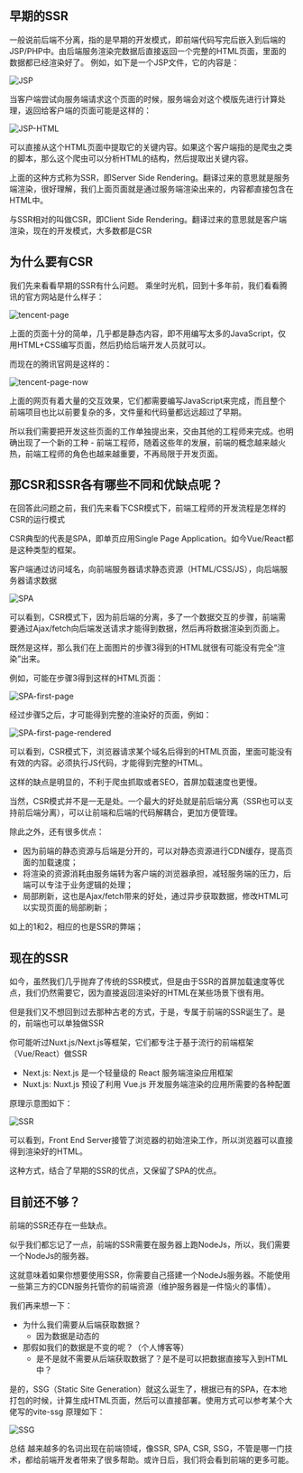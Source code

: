 ## **早期的SSR**
一般说前后端不分离，指的是早期的开发模式，即前端代码写完后嵌入到后端的JSP/PHP中。由后端服务渲染完数据后直接返回一个完整的HTML页面，里面的数据都已经渲染好了。
例如，如下是一个JSP文件，它的内容是：

![JSP](https://github.com/xiaoyuge/Tech-Notes/blob/main/%E5%89%8D%E7%AB%AF/resources/JSP.png)

当客户端尝试向服务端请求这个页面的时候，服务端会对这个模版先进行计算处理，返回给客户端的页面可能是这样的：

![JSP-HTML](https://github.com/xiaoyuge/Tech-Notes/blob/main/%E5%89%8D%E7%AB%AF/resources/JSP-HTML.png)

可以直接从这个HTML页面中提取它的关键内容。如果这个客户端指的是爬虫之类的脚本，那么这个爬虫可以分析HTML的结构，然后提取出关键内容。

上面的这种方式称为SSR，即Server Side Rendering。翻译过来的意思就是服务端渲染，很好理解，我们上面页面就是通过服务端渲染出来的，内容都直接包含在HTML中。

与SSR相对的叫做CSR，即Client Side Rendering。翻译过来的意思就是客户端渲染，现在的开发模式，大多数都是CSR

## **为什么要有CSR**
我们先来看看早期的SSR有什么问题。
乘坐时光机，回到十多年前，我们看看腾讯的官方网站是什么样子：

![tencent-page](https://github.com/xiaoyuge/Tech-Notes/blob/main/%E5%89%8D%E7%AB%AF/resources/tencent-page.png)

上面的页面十分的简单，几乎都是静态内容，即不用编写太多的JavaScript，仅用HTML+CSS编写页面，然后扔给后端开发人员就可以。

而现在的腾讯官网是这样的：

![tencent-page-now](https://github.com/xiaoyuge/Tech-Notes/blob/main/%E5%89%8D%E7%AB%AF/resources/tencent-page-now.png)

上面的网页有着大量的交互效果，它们都需要编写JavaScript来完成，而且整个前端项目也比以前要复杂的多，文件量和代码量都远远超过了早期。

所以我们需要把开发这些页面的工作单独提出来，交由其他的工程师来完成。也明确出现了一个新的工种 - 前端工程师，随着这些年的发展，前端的概念越来越火热，前端工程师的角色也越来越重要，不再局限于开发页面。

## **那CSR和SSR各有哪些不同和优缺点呢？**
在回答此问题之前，我们先来看下CSR模式下，前端工程师的开发流程是怎样的
CSR的运行模式

CSR典型的代表是SPA，即单页应用Single Page Application。如今Vue/React都是这种类型的框架。

客户端通过访问域名，向前端服务器请求静态资源（HTML/CSS/JS），向后端服务器请求数据

![SPA](https://github.com/xiaoyuge/Tech-Notes/blob/main/%E5%89%8D%E7%AB%AF/resources/SPA.png)

可以看到，CSR模式下，因为前后端的分离，多了一个数据交互的步骤，前端需要通过Ajax/fetch向后端发送请求才能得到数据，然后再将数据渲染到页面上。

既然是这样，那么我们在上面图片的步骤3得到的HTML就很有可能没有完全“渲染”出来。

例如，可能在步骤3得到这样的HTML页面：

![SPA-first-page](https://github.com/xiaoyuge/Tech-Notes/blob/main/%E5%89%8D%E7%AB%AF/resources/SPA-first-page.png)

经过步骤5之后，才可能得到完整的渲染好的页面，例如：

![SPA-first-page-rendered](https://github.com/xiaoyuge/Tech-Notes/blob/main/%E5%89%8D%E7%AB%AF/resources/SPA-first-page-rendered.png)

可以看到，CSR模式下，浏览器请求某个域名后得到的HTML页面，里面可能没有有效的内容。必须执行JS代码，才能得到完整的HTML。

这样的缺点是明显的，不利于爬虫抓取或者SEO，首屏加载速度也更慢。

当然，CSR模式并不是一无是处。一个最大的好处就是前后端分离（SSR也可以支持前后端分离），可以让前端和后端的代码解耦合，更加方便管理。

除此之外，还有很多优点：
* 因为前端的静态资源与后端是分开的，可以对静态资源进行CDN缓存，提高页面的加载速度；
* 将渲染的资源消耗由服务端转为客户端的浏览器承担，减轻服务端的压力，后端可以专注于业务逻辑的处理；
* 局部刷新，这也是Ajax/fetch带来的好处，通过异步获取数据，修改HTML可以实现页面的局部刷新；

如上的1和2，相应的也是SSR的弊端；

## **现在的SSR**
如今，虽然我们几乎抛弃了传统的SSR模式，但是由于SSR的首屏加载速度等优点，我们仍然需要它，因为直接返回渲染好的HTML在某些场景下很有用。

但是我们又不想回到过去那种古老的方式，于是，专属于前端的SSR诞生了。是的，前端也可以单独做SSR

你可能听过Nuxt.js/Next.js等框架，它们都专注于基于流行的前端框架（Vue/React）做SSR
- Next.js: Next.js 是一个轻量级的 React 服务端渲染应用框架
- Nuxt.js: Nuxt.js 预设了利用 Vue.js 开发服务端渲染的应用所需要的各种配置

原理示意图如下：

![SSR](https://github.com/xiaoyuge/Tech-Notes/blob/main/%E5%89%8D%E7%AB%AF/resources/SSR.png)

可以看到，Front End Server接管了浏览器的初始渲染工作，所以浏览器可以直接得到渲染好的HTML。

这种方式，结合了早期的SSR的优点，又保留了SPA的优点。

## **目前还不够？**
前端的SSR还存在一些缺点。

似乎我们都忘记了一点，前端的SSR需要在服务器上跑NodeJs，所以，我们需要一个NodeJs的服务器。

这就意味着如果你想要使用SSR，你需要自己搭建一个NodeJs服务器。不能使用一些第三方的CDN服务托管你的前端资源（维护服务器是一件恼火的事情）。

我们再来想一下：
* 为什么我们需要从后端获取数据？
    * 因为数据是动态的
* 那假如我们的数据是不变的呢？（个人博客等）
    * 是不是就不需要从后端获取数据了？是不是可以把数据直接写入到HTML中？

是的，SSG（Static Site Generation）就这么诞生了，根据已有的SPA，在本地打包的时候，计算生成HTML页面，然后可以直接部署。使用方式可以参考某个大佬写的vite-ssg
原理如下：

![SSG](https://github.com/xiaoyuge/Tech-Notes/blob/main/%E5%89%8D%E7%AB%AF/resources/SSG.png)

总结
越来越多的名词出现在前端领域，像SSR, SPA, CSR, SSG，不管是哪一门技术，都给前端开发者带来了很多帮助。或许日后，我们将会看到前端的更多可能。